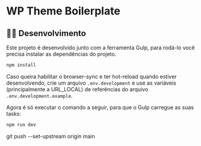 # WP Theme Boilerplate

## 🧑‍💻 Desenvolvimento

Este projeto é desenvolvido junto com a ferramenta Gulp, para rodá-lo você precisa instalar as dependências do projeto.

```sh
npm install
```

Caso queira habilitar o browser-sync e ter hot-reload quando estiver desenvolvendo, crie um arquivo `.env.development` e use as variáveis (principalmente a URL_LOCAL) de referências do arquivo `.env.development.example`.

Agora é só executar o comando a seguir, para que o Gulp carregue as suas tasks:

```sh
npm run dev
```
 git push --set-upstream origin main
